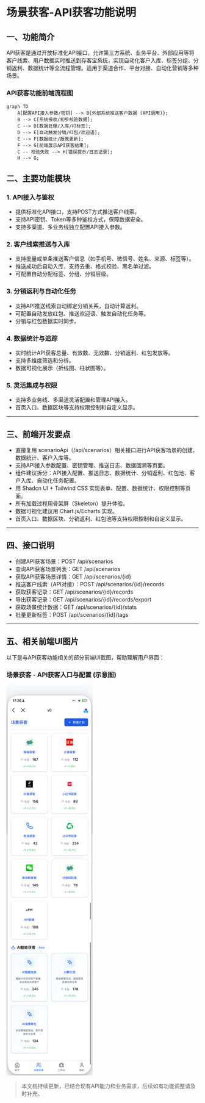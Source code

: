 # 场景获客-API获客功能说明

## 一、功能简介
API获客是通过开放标准化API接口，允许第三方系统、业务平台、外部应用等将客户线索、用户数据实时推送到存客宝系统，实现自动化客户入库、标签分组、分销返利、数据统计等全流程管理。适用于渠道合作、平台对接、自动化营销等多种场景。

### API获客功能前端流程图

```mermaid
graph TD
    A[配置API接入参数/密钥] --> B{外部系统推送客户数据 (API调用)};
    B --> C[系统接收/初步校验数据];
    C --> D[数据处理/入库/打标签];
    D --> E[自动触发分销/红包/欢迎语];
    E --> F[数据统计/报表更新];
    F --> G[前端展示API获客结果];
    C -- 校验失败 --> H[错误提示/日志记录];
    H --> G;
```

## 二、主要功能模块

### 1. API接入与鉴权
- 提供标准化API接口，支持POST方式推送客户线索。
- 支持API密钥、Token等多种鉴权方式，保障数据安全。
- 支持多渠道、多业务线独立配置API接入参数。

### 2. 客户线索推送与入库
- 支持批量或单条推送客户信息（如手机号、微信号、姓名、来源、标签等）。
- 推送成功后自动入库，支持去重、格式校验、黑名单过滤。
- 可配置自动分配标签、分组、分销层级。

### 3. 分销返利与自动化任务
- 支持API推送线索自动绑定分销关系，自动计算返利。
- 可配置自动发放红包、推送欢迎语、触发自动化任务等。
- 分销与红包数据实时同步。

### 4. 数据统计与追踪
- 实时统计API获客总量、有效数、无效数、分销返利、红包发放等。
- 支持多维度筛选和分析。
- 数据可视化展示（折线图、柱状图等）。

### 5. 灵活集成与权限
- 支持多业务线、多渠道灵活配置和管理API接入。
- 首页入口、数据区块等支持权限控制和自定义显示。

---

## 三、前端开发要点
- 直接复用 scenarioApi（/api/scenarios）相关接口进行API获客场景的创建、数据统计、客户入库等。
- 支持API接入参数配置、密钥管理、推送日志、数据回溯等页面。
- 组件建议拆分：API接入配置、推送日志、数据统计、分销返利、红包池、客户入库、自动化任务配置。
- 用 Shadcn UI + Tailwind CSS 实现表单、配置、数据统计、权限控制等页面。
- 所有加载过程用骨架屏（Skeleton）提升体验。
- 数据可视化建议用 Chart.js/Echarts 实现。
- 首页入口、数据区块、分销返利、红包池等支持权限控制和自定义显示。

---

## 四、接口说明
- 创建API获客场景：POST /api/scenarios
- 查询API获客场景列表：GET /api/scenarios
- 获取API获客场景详情：GET /api/scenarios/{id}
- 推送客户线索（API对接）：POST /api/scenarios/{id}/records
- 获取获客记录：GET /api/scenarios/{id}/records
- 导出获客记录：GET /api/scenarios/{id}/records/export
- 获取场景统计数据：GET /api/scenarios/{id}/stats
- 批量更新标签：POST /api/scenarios/{id}/tags

---

## 五、相关前端UI图片

以下是与API获客功能相关的部分前端UI截图，帮助理解用户界面：

### 场景获客 - API获客入口与配置 (示意图)

![场景获客](../4、前端/UI/场景获客.png)

> 本文档持续更新，已结合现有API能力和业务需求，后续如有功能调整请及时补充。 